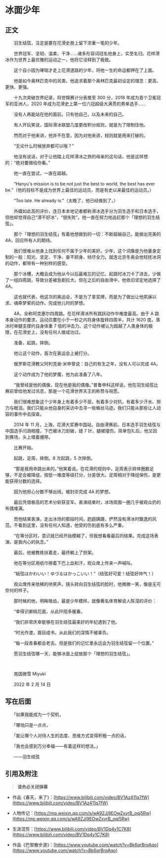 # 冰面少年

## 正文

　　羽生结弦，注定是要在花滑史册上留下浓重一笔的少年。

　　世界冠军、坚韧、温柔、干净……诸多形容词冠名他身上，实至名归。花样滑冰作为世界上最优雅的运动之一，他将它诠释到了极致。

　　这个自小因为哮喘才走上花滑道路的少年，将他一生的命运都押在了上面。

　　他是如今奥林匹克中的另类，他追求着那个奥林匹克最初设定的理念：更高、更快、更强。

　　十九次突破世界纪录，将世锦赛计分表推至 300 分，2018 年成为首个卫冕冠军的亚洲人，2020 年成为花滑史上第一位六冠超级大满贯的男单选手……

　　没有人再能站在他的面前。只有他自己，以及未来的自己。

　　有人开玩笑说，国际滑冰联盟几度更改积分规则，就是为了限制住他。

　　然而对于他来讲，他并不在意，因为对他来讲，规则就是用来打破的。

　　“无论什么时候放弃都可以哦？”

　　他没有说话，对于让他踏上花样滑冰之旅的母亲的这句话，他是这样想的：“绝对要做给你看。”

　　他一直在尝试，一直在超越。

　　“Hanyu's mission is to be not just the best to world, the best has ever be.”（他的目标不是成为世界上最佳的运动员，而是有史以来最佳的运动员。）

　　“Too late. He already is.”（太晚了，他已经做到了。）

　　外媒如此高的评价，连日本本地记者都称滑冰选手分为羽生选手和日本选手，但他却觉得自己“滑不好冰”，“很失败”。他一直在努力地追赶那个「理想的羽生结弦」。

　　那个「理想的羽生结弦」有着他想做到的一切：不断超越自己，能做出完美的 4A，回应所有人的期待。

　　我们很难从他身上找到任何不属于少年的美好。少年，这个词像是为他量身定制的一般：阳光、坚定、干净、奋不顾身、倾尽全力。就连北京冬奥会他轻抚冰洞的动作，都带有一种别样的感受。

　　那个冰槽，大概会成为他从今以后最难忘的记忆。起跳时冰刀卡了进去，少做了一组四周跳，导致分差被急剧拉大。但在之后的自由滑中，他依旧坚定地选择了 4A。

　　这也就代表，他这次的奥运会，不是为了拿奖牌，而是为了做出让他夙寐以求、魂牵梦萦的动作。完成他儿时的梦想。

　　4A，全称阿克塞尔四周跳。在花样滑冰所有跳跃动作中难度最高。由于 A 跳本身动作的要求，运动员要在小于一秒之内将身体旋转四周半，共计 1620 度。落冰时单腿支撑约自身体重 7 倍的冲击力。这个动作被认为超越了人类身体的极限，在花滑史上，没有任何人做成功过。

　　准备，起跳，摔倒。

　　他让这个动作，首次在奥运会上被打分。

　　俄罗斯花滑教父阿列克谢·米申曾说：自己的有生之年，没有人可以完成 4A。

　　这个动作成为了他的梦魇，他为此准备了八年。

　　“我曾经是他的偶像，现在他是我的偶像。”普鲁申科这样说。他在羽生结弦比赛前曾给他发过讯息，那是一个花滑世界天王的称赞与祝愿。

　　我们很难想象这个少年身上有着多少不屈，有着多少对抗，有着多少汗水、努力与眼泪。我们只能从他自身的采访中去寻一些蛛丝马迹。我们只能从那些让人动容的事件中去探查。

　　2014 年 11 月，上海，花滑大奖赛中国站，自由滑赛前。日本选手羽生结弦与中国选手闫涵相撞，下巴被冰刀划破，缝 7 针，腿被撞伤。简单包扎后，他又回到赛场，头上缠着绷带。

　　比赛开始。

　　起跳，足周，摔倒。8 次起跳，5 次摔倒。

　　“那是我用命跳出来的。”他笑着说。在花滑的规则中，足周表示转体圈数足够，不足会被降组，按低一难度等级打分，分差很大。足周相对于降组保伤，是更能获得分数的选择。

　　因为他担心分数不够出线，被封杀完成 4A 的梦想。

　　最后凭借极高的艺术分斩获亚军。表演结束时，冰场周围一圈几乎被观众扔的布偶堆满。

　　而他结束表演，走出冰场的那段时间，趔趄蹒跚，俨然没有滑冰时飘逸的风范。不看到这里，没有任何人知道，他受的伤到底有多么严重。

　　“在等分区时，意识就已经开始模糊了，但我想看看最后的结果。完成这场表演，是我内心的执念。”

　　最后，他被教练扶着走，最终躺上了担架。

　　他在等分区用纸巾擦着下巴上血和汗，观众席上传来一声喊叫。

　　“結弦はかわいい！ゆづるはかっこいい！”（结弦好可爱！结弦好帅气！）

　　观众席传来依稀的哄笑声。镜头转向羽生结弦的脸时，他微微一笑，像是无可奈何的样子。

　　那时候的他，明眸皓齿，最是少年模样。就像著名体育解说人陈滢的评价：

　　“幸得识卿桃花面，从此阡陌多暖春。

　　“我们非常庆幸能够在羽生结弦最美好的年纪遇到了他。

　　“时光作渡，眉目成书，从此我们的深情不被辜负。

　　“每一段青春都会老去。但是我们的记忆里永远会为羽生结弦留一个位置。”

　　愿羽生结弦哪一天，能够冰面上绽放那个「理想的羽生结弦」。

<br>

　　南国微雪 Miyuki

　　2022 年 2 月 14 日



## 写在后面

　　「如果我能成为一个契机，

　　「哪怕只是一点点，

　　「能让哪个人对待人生的态度、思维方式变得积极一点的话，

　　「我也会感到万分幸福——有着这样的想法。」

　　——羽生结弦

## 引用及附注

> **请务必关闭弹幕**

- 作品《春天，来了》：[https://www.bilibili.com/video/BV1Az411q7fW](https://www.bilibili.com/video/BV1Az411q7fW)

- 人物传记：[https://mp.weixin.qq.com/s/wA9ZJj9EOwZxyrB_oqj5Rw](https://mp.weixin.qq.com/s/wA9ZJj9EOwZxyrB_oqj5Rw)

- 生涯混剪：[https://www.bilibili.com/video/BV1Dq4y1C7K8](https://www.bilibili.com/video/BV1Dq4y1C7K8)

- 作品《巴黎散步道》：[https://www.youtube.com/watch?v=Bk6qrBrqAqo](https://www.youtube.com/watch?v=Bk6qrBrqAqo)

